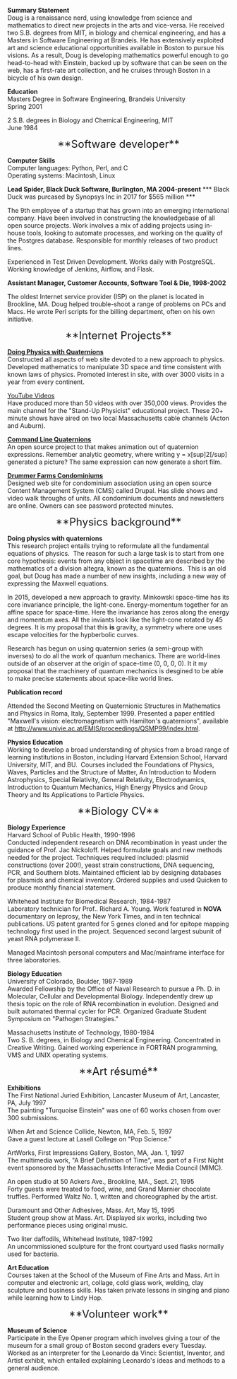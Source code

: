 **Summary Statement**  
Doug is a renaissance nerd, using knowledge from science and mathematics to
direct new projects in the arts and vice-versa. He received two S.B. degrees
from MIT, in biology and chemical engineering, and has a Masters in Software
Engineering at Brandeis. He has extensively exploited art and science
educational opportunities available in Boston to pursue his visions. As a
result, Doug is developing mathematics powerful enough to go head-to-head with
Einstein, backed up by software that can be seen on the web, has a first-rate
art collection, and he cruises through Boston in a bicycle of his own design.  

**Education**  
Masters Degree in Software Engineering, Brandeis University  
Spring 2001  

2 S.B. degrees in Biology and Chemical Engineering, MIT  
June 1984  

<center><a name="Software"></a><font size="+2">**Software
developer**</font></center>

**Computer Skills**  
Computer languages: Python, Perl, and C  
Operating systems: Macintosh, Linux  

**Lead Spider, Black Duck Software, Burlington, MA 2004-present**
*** Black Duck was purcased by Synopsys Inc in 2017 for \$565 million ***

The 9th employee of a startup that has grown into an emerging international
company. Have been involved in constructing the knowledgebase of all open
source projects. Work involves a mix of adding projects using in-house tools,
looking to automate processes, and working on the quality of the Postgres
database. Responsible for monthly releases of two product lines.

Experienced in Test Driven Development. Works daily with PostgreSQL. Working
knowledge of Jenkins, Airflow, and Flask.

**Assistant Manager, Customer Accounts, Software Tool & Die, 1998-2002**

The oldest Internet service provider (ISP) on the planet is located in
Brookline, MA. Doug helped trouble-shoot a range of problems on PCs and Macs.
He wrote Perl scripts for the billing department, often on his own initiative.

<center><a name="internet"></a><font size="+2">**Internet
Projects**</font></center>

**[Doing Physics with Quaternions](http://quaternions.com)**  
Constructed all aspects of web site devoted to a new approach to physics.
Developed mathematics to manipulate 3D space and time consistent with known
laws of physics. Promoted interest in site, with over 3000 visits in a year from
every continent. 

[YouTube Videos](http://www.youtube.com/user/sweetser)  
Have produced more than 50 videos with over 350,000 views. Provides the main
channel for the "Stand-Up Physicist" educational project. These 20+ minute
shows have aired on two local Massachusetts cable channels (Acton and Auburn).

**[Command Line Quaternions](http://quaternions.sf.net/)**  
An open source project to that makes animation out of quaternion expressions.
Remember analytic geometry, where writing y = x[sup]2[/sup] generated a
picture? The same expression can now generate a short film.

**[Drummer Farms Condominiums](http://drummerfarms.com/)**  
Designed web site for condominium association using an open source Content
Management System (CMS) called Drupal. Has slide shows and video walk throughs
of units. All condominium documents and newsletters are online. Owners can see
password protected minutes.

<center><a name="physics"></a><font size="+2">**Physics
background**</font></center>

**Doing physics with quaternions**  
This research project entails trying to reformulate all the fundamental
equations of physics.  The reason for such a large task is to start from one
core hypothesis: events from any object in spacetime are described by the
mathematics of a division altegra, known as the quaternions.  This
is an old goal, but Doug has made a number of new insights, including a new way
of expressing the Maxwell equations.

In 2015, developed a new approach to gravity. Minkowski space-time has its core
invariance principle, the light-cone. Energy-momentum together for an affine
space for space-time. Here the invariance has zeros along the energy and
momentum axes. All the inviants look like the light-cone rotated by 45 degrees.
It is my proposal that this **is** gravity, a symmetry where one uses escape
velocities for the hypberbolic curves.

Research has begun on using quaternion series (a semi-group with inverses) to
do all the work of quantum mechanics. There are world-lines outside of an
observer at the origin of space-time (0, 0, 0, 0). It it my proposal that the
machinery of quantum mechanics is desgined to be able to make precise
statements about space-like world lines.

**Publication record**

Attended the Second Meeting on Quaternionic Structures in Mathematics and
Physics in Roma, Italy, September 1999\. Presented a paper entitled "Maxwell's
vision: electromagnetism with Hamilton's quaternions", available at
http://www.univie.ac.at/EMIS/proceedings/QSMP99/index.html.

**Physics Education**  
Working to develop a broad understanding of physics from a broad range of
learning institutions in Boston, including Harvard Extension School, Harvard
University, MIT, and BU.  Courses included the Foundations of Physics, Waves,
Particles and the Structure of Matter, An Introduction to Modern Astrophysics,
Special Relativity, General Relativity, Electrodynamics, Introduction to
Quantum Mechanics, High Energy Physics and Group Theory and Its Applications to
Particle Physics.

<center><a name="bioCV"></a><font size="+2">**Biology CV**</font></center>

**Biology Experience**  
Harvard School of Public Health, 1990-1996  
Conducted independent research on DNA recombination in yeast under the guidance
of Prof. Jac Nickoloff. Helped formulate goals and new methods needed for the
project. Techniques required included: plasmid constructions (over 200!), yeast
strain constructions, DNA sequencing, PCR, and Southern blots. Maintained
efficient lab by designing databases for plasmids and chemical inventory.
Ordered supplies and used Quicken to produce monthly financial statement.

Whitehead Institute for Biomedical Research, 1984-1987  
Laboratory technician for Prof.. Richard A. Young. Work featured in **NOVA**
documentary on leprosy, the New York Times, and in ten technical publications.
US patent granted for 5 genes cloned and for epitope mapping technology first
used in the project. Sequenced second largest subunit of yeast RNA polymerase
II.

Managed Macintosh personal computers and Mac/mainframe interface for three
laboratories.  

**Biology Education**  
University of Colorado, Boulder, 1987-1989  
Awarded Fellowship by the Office of Naval Research to pursue a Ph. D. in
Molecular, Cellular and Developmental Biology. Independently drew up thesis
topic on the role of RNA recombination in evolution. Designed and built
automated thermal cycler for PCR. Organized Graduate Student Symposium on
"Pathogen Strategies."

Massachusetts Institute of Technology, 1980-1984  
Two S. B. degrees, in Biology and Chemical Engineering. Concentrated in
Creative Writing. Gained working experience in FORTRAN programming, VMS and
UNIX operating systems.

<center><a name="artResume"></a><font size="+2">**Art résumé**</font></center>

**Exhibitions**  
The First National Juried Exhibition, Lancaster Museum of Art, Lancaster, PA,
July 1997  
The painting "Turquoise Einstein" was one of 60 works chosen from over 300
submissions.

When Art and Science Collide, Newton, MA, Feb. 5, 1997  
Gave a guest lecture at Lasell College on "Pop Science."

ArtWorks, First Impressions Gallery, Boston, MA, Jan. 1, 1997  
The multimedia work, "A Brief Definition of Time", was part of a First Night
event sponsored by the Massachusetts Interactive Media Council (MIMC).

An open studio at 50 Ackers Ave., Brookline, MA., Sept. 21, 1995  
Forty guests were treated to food, wine, and Grand Marnier chocolate truffles.
Performed Waltz No. 1, written and choreographed by the artist.

Duramount and Other Adhesives, Mass. Art, May 15, 1995  
Student group show at Mass. Art. Displayed six works, including two performance
pieces using original music.

Two liter daffodils, Whitehead Institute, 1987-1992  
An uncommissioned sculpture for the front courtyard used flasks normally used
for bacteria.

**Art Education**  
Courses taken at the School of the Museum of Fine Arts and Mass. Art in
computer and electronic art, collage, cold glass work, welding, clay sculpture
and business skills. Has taken private lessons in singing and piano while
learning how to Lindy Hop.

<center><font size="+2">**Volunteer work**</font></center>

**Museum of Science**  
Participate in the Eye Opener program which involves giving a tour of the
museum for a small group of Boston second graders every Tuesday. Worked as an
interpreter for the Leonardo da Vinci: Scientist, Inventor, and Artist exhibit,
which entailed explaining Leonardo's ideas and methods to a general audience.

